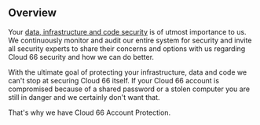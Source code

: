 <!-- usedin: [ _general/account] - post: -->

## Overview
Your [data, infrastructure and code security](/introduction-to-cloud-66/security-summary) is of utmost importance to us. We continuously monitor and audit our entire system for security and invite all security experts to share their concerns and options with us regarding Cloud 66 security and how we can do better.

With the ultimate goal of protecting your infrastructure, data and code we can't stop at securing Cloud 66 itself. If your Cloud 66 account is compromised because of a shared password or a stolen computer you are still in danger and we certainly don't want that.

That's why we have Cloud 66 Account Protection.
